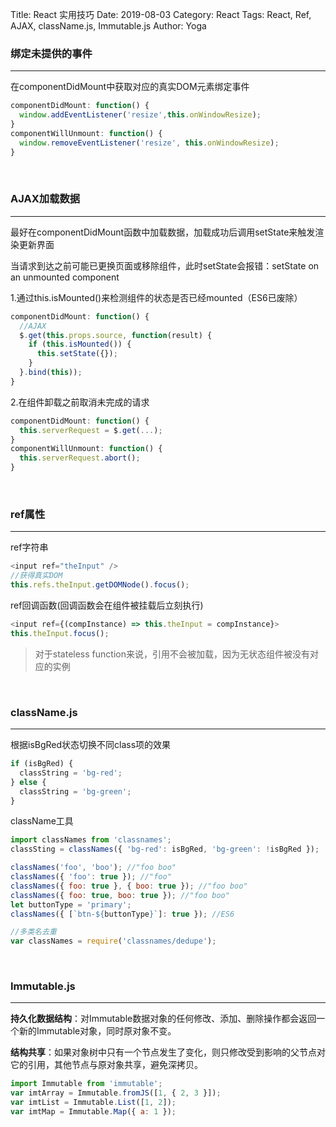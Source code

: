 Title: React 实用技巧
Date: 2019-08-03
Category: React
Tags: React, Ref, AJAX, className.js, Immutable.js
Author: Yoga

### 绑定未提供的事件
___

在componentDidMount中获取对应的真实DOM元素绑定事件
```javascript
componentDidMount: function() {
  window.addEventListener('resize',this.onWindowResize);
}
componentWillUnmount: function() {
  window.removeEventListener('resize', this.onWindowResize);
}
```

<br>

### AJAX加载数据
___

最好在componentDidMount函数中加载数据，加载成功后调用setState来触发渲染更新界面

当请求到达之前可能已更换页面或移除组件，此时setState会报错：setState on an unmounted component

1.通过this.isMounted()来检测组件的状态是否已经mounted（ES6已废除）

```javascript
componentDidMount: function() {
  //AJAX
  $.get(this.props.source, function(result) { 
    if (this.isMounted()) {
      this.setState({});
    }
  }.bind(this));
}
```
2.在组件卸载之前取消未完成的请求

```javascript
componentDidMount: function() {
  this.serverRequest = $.get(...);
}
componentWillUnmount: function() {
  this.serverRequest.abort();
}
```

<br>

### ref属性
___

ref字符串

```javascript
<input ref="theInput" />
//获得真实DOM
this.refs.theInput.getDOMNode().focus();
```
ref回调函数(回调函数会在组件被挂载后立刻执行)

```javascript
<input ref={(compInstance) => this.theInput = compInstance}>
this.theInput.focus();
```
> 对于stateless function来说，引用不会被加载，因为无状态组件被没有对应的实例

<br>

### className.js
___

根据isBgRed状态切换不同class项的效果

```javascript
if (isBgRed) {
  classString = 'bg-red';
} else {
  classString = 'bg-green';
}
```

className工具

```javascript
import classNames from 'classnames';
classSting = classNames({ 'bg-red': isBgRed, 'bg-green': !isBgRed });

classNames('foo', 'boo'); //"foo boo"
classNames({ 'foo': true }); //"foo"
classNames({ foo: true }, { boo: true }); //"foo boo"
classNames({ foo: true, boo: true }); //"foo boo"
let buttonType = 'primary';
classNames({ [`btn-${buttonType}`]: true }); //ES6

//多类名去重
var classNames = require('classnames/dedupe');
```

<br>

### Immutable.js
___


**持久化数据结构**：对Immutable数据对象的任何修改、添加、删除操作都会返回一个新的Immutable对象，同时原对象不变。

**结构共享**：如果对象树中只有一个节点发生了变化，则只修改受到影响的父节点对它的引用，其他节点与原对象共享，避免深拷贝。

```javascript
import Immutable from 'immutable';
var imtArray = Immutable.fromJS([1, { 2, 3 }]);
var imtList = Immutable.List([1, 2]);
var imtMap = Immutable.Map({ a: 1 });
```


